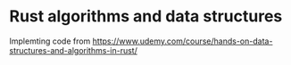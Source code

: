 # Rust algorithms and data structures
Implemting code from https://www.udemy.com/course/hands-on-data-structures-and-algorithms-in-rust/
